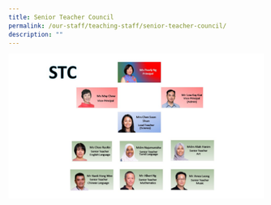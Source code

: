 ```yaml
---
title: Senior Teacher Council
permalink: /our-staff/teaching-staff/senior-teacher-council/
description: ""
---
```

![](/images/Organisation%20Chart%202023-09Jan-STCa.jpg)